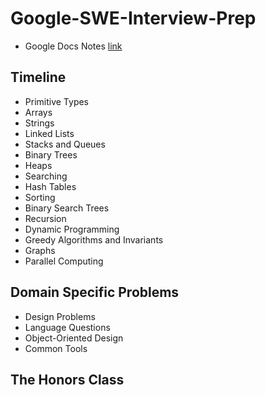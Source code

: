 # Google-SWE-Interview-Prep

- Google Docs Notes [link](https://docs.google.com/document/d/1NrH9jgKcGet4kzpjH_ad3PSTC24dVAetFK_0d1qi6YE/edit)

## Timeline
- Primitive Types
- Arrays
- Strings
- Linked Lists
- Stacks and Queues
- Binary Trees
- Heaps
- Searching
- Hash Tables
- Sorting
- Binary Search Trees
- Recursion
- Dynamic Programming
- Greedy Algorithms and Invariants
- Graphs
- Parallel Computing

## Domain Specific Problems
- Design Problems
- Language Questions
- Object-Oriented Design
- Common Tools

## The Honors Class

